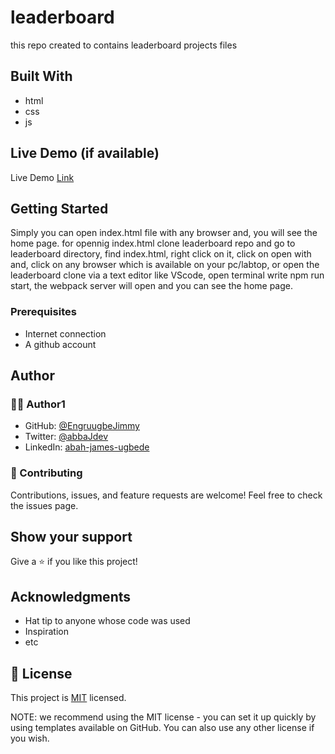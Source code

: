# leaderboard
this repo created to contains leaderboard projects files

## Built With
- html
- css
- js
## Live Demo (if available)
Live Demo [Link](#)

## Getting Started
Simply you can open index.html file with any browser and, you will see the home page.
for opennig index.html clone leaderboard repo and go to leaderboard directory, find index.html, right click on it, click on open with and, click on any browser which is available on your pc/labtop, or open the leaderboard clone via a text editor like VScode, open terminal write npm run start, the webpack server will open and you can see the home page.  

### Prerequisites

- Internet connection
- A github account

## Author
### 🧑🏻 Author1
- GitHub: [@EngruugbeJimmy](https://github.com/EngruugbeJimmy)
- Twitter: [@abbaJdev](https://twitter.com/abbaJdev)
- LinkedIn: [abah-james-ugbede](https://www.linkedin.com/in/abah-james-ugbede-356982159/)

### 🤝 Contributing
Contributions, issues, and feature requests are welcome!
Feel free to check the issues page.
## Show your support
Give a ⭐️ if you like this project!

## Acknowledgments
- Hat tip to anyone whose code was used
- Inspiration
- etc
## 📝 License

This project is [MIT](https://github.com/git/git-scm.com/blob/main/MIT-LICENSE.txt) licensed.

NOTE: we recommend using the MIT license - you can set it up quickly by using templates available on GitHub. You can also use any other license if you wish.
